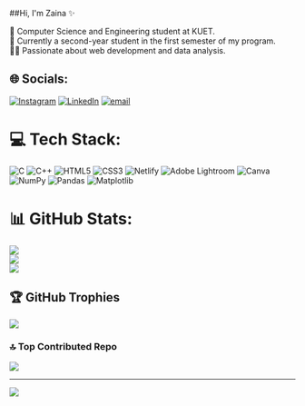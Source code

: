 ##Hi, I'm Zaina ✨

🧠 Computer Science and Engineering student at KUET. </br>
📖 Currently a second-year student in the first semester of my program.</br>
👩‍💻 Passionate about web development and data analysis.</br>




## 🌐 Socials:
[![Instagram](https://img.shields.io/badge/Instagram-%23E4405F.svg?logo=Instagram&logoColor=white)](https://instagram.com/https://www.instagram.com/zai_raha_32/) [![LinkedIn](https://img.shields.io/badge/LinkedIn-%230077B5.svg?logo=linkedin&logoColor=white)](https://linkedin.com/in/https://www.linkedin.com/in/zaina-rahman-4746b7334/) [![email](https://img.shields.io/badge/Email-D14836?logo=gmail&logoColor=white)](mailto:zairaha32@gmail.com) 

# 💻 Tech Stack:
![C](https://img.shields.io/badge/c-%2300599C.svg?style=for-the-badge&logo=c&logoColor=white) ![C++](https://img.shields.io/badge/c++-%2300599C.svg?style=for-the-badge&logo=c%2B%2B&logoColor=white) ![HTML5](https://img.shields.io/badge/html5-%23E34F26.svg?style=for-the-badge&logo=html5&logoColor=white) ![CSS3](https://img.shields.io/badge/css3-%231572B6.svg?style=for-the-badge&logo=css3&logoColor=white) ![Netlify](https://img.shields.io/badge/netlify-%23000000.svg?style=for-the-badge&logo=netlify&logoColor=#00C7B7) ![Adobe Lightroom](https://img.shields.io/badge/Adobe%20Lightroom-31A8FF.svg?style=for-the-badge&logo=Adobe%20Lightroom&logoColor=white) ![Canva](https://img.shields.io/badge/Canva-%2300C4CC.svg?style=for-the-badge&logo=Canva&logoColor=white) ![NumPy](https://img.shields.io/badge/numpy-%23013243.svg?style=for-the-badge&logo=numpy&logoColor=white) ![Pandas](https://img.shields.io/badge/pandas-%23150458.svg?style=for-the-badge&logo=pandas&logoColor=white) ![Matplotlib](https://img.shields.io/badge/Matplotlib-%23ffffff.svg?style=for-the-badge&logo=Matplotlib&logoColor=black)
# 📊 GitHub Stats:
![](https://github-readme-stats.vercel.app/api?username=ZainaRahman&theme=merko&hide_border=false&include_all_commits=false&count_private=false)<br/>
![](https://nirzak-streak-stats.vercel.app/?user=ZainaRahman&theme=merko&hide_border=false)<br/>
![](https://github-readme-stats.vercel.app/api/top-langs/?username=ZainaRahman&theme=merko&hide_border=false&include_all_commits=false&count_private=false&layout=compact)

## 🏆 GitHub Trophies
![](https://github-profile-trophy.vercel.app/?username=ZainaRahman&theme=radical&no-frame=false&no-bg=true&margin-w=4)

### 🔝 Top Contributed Repo
![](https://github-contributor-stats.vercel.app/api?username=ZainaRahman&limit=5&theme=dark&combine_all_yearly_contributions=true)

---
[![](https://visitcount.itsvg.in/api?id=ZainaRahman&icon=1&color=11)](https://visitcount.itsvg.in)

<!-- Proudly created with GPRM ( https://gprm.itsvg.in ) -->
